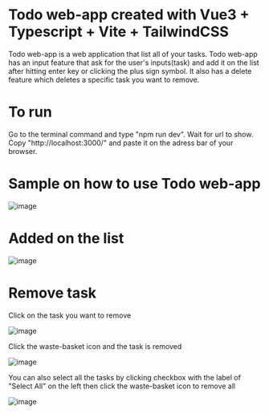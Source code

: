 # Todo web-app created with Vue3 + Typescript + Vite + TailwindCSS

Todo web-app is a web application that list all of your tasks. 
Todo web-app has an input feature that ask for the user's inputs(task) and add it on the list after hitting enter key or clicking the plus sign symbol. 
It also has a delete feature which deletes a specific task you want to remove.

# To run

Go to the terminal command and type "npm run dev".
Wait for url to show.
Copy "http://localhost:3000/" and paste it on the adress bar of your browser.

# Sample on how to use Todo web-app

![image](https://user-images.githubusercontent.com/62890789/178205214-25b4721a-0ea1-4fc6-a4ee-5fc9d6cdb2a8.png)

# Added on the list

![image](https://user-images.githubusercontent.com/62890789/178205418-5ac50181-1bb0-4c85-8078-6332288de47d.png)

# Remove task

Click on the task you want to remove

![image](https://user-images.githubusercontent.com/62890789/178205588-86ced0fc-1615-49d0-b12b-c0b3be34e59c.png)

Click the waste-basket icon and the task is removed

![image](https://user-images.githubusercontent.com/62890789/178205788-1aba17ee-f53b-42a0-9cc3-8b674536215a.png)

You can also select all the tasks by clicking checkbox with the label of "Select All" on the left then click the waste-basket icon to remove all

![image](https://user-images.githubusercontent.com/62890789/178206482-2e513a61-eaa7-4eb1-ba11-50f0e387c340.png)
